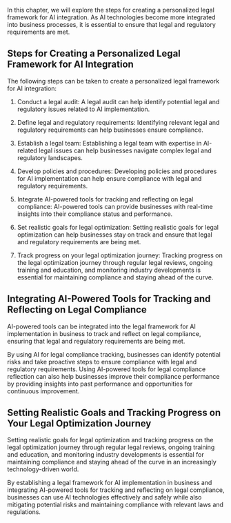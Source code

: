 
In this chapter, we will explore the steps for creating a personalized legal framework for AI integration. As AI technologies become more integrated into business processes, it is essential to ensure that legal and regulatory requirements are met.

Steps for Creating a Personalized Legal Framework for AI Integration
--------------------------------------------------------------------

The following steps can be taken to create a personalized legal framework for AI integration:

1. Conduct a legal audit: A legal audit can help identify potential legal and regulatory issues related to AI implementation.

2. Define legal and regulatory requirements: Identifying relevant legal and regulatory requirements can help businesses ensure compliance.

3. Establish a legal team: Establishing a legal team with expertise in AI-related legal issues can help businesses navigate complex legal and regulatory landscapes.

4. Develop policies and procedures: Developing policies and procedures for AI implementation can help ensure compliance with legal and regulatory requirements.

5. Integrate AI-powered tools for tracking and reflecting on legal compliance: AI-powered tools can provide businesses with real-time insights into their compliance status and performance.

6. Set realistic goals for legal optimization: Setting realistic goals for legal optimization can help businesses stay on track and ensure that legal and regulatory requirements are being met.

7. Track progress on your legal optimization journey: Tracking progress on the legal optimization journey through regular legal reviews, ongoing training and education, and monitoring industry developments is essential for maintaining compliance and staying ahead of the curve.

Integrating AI-Powered Tools for Tracking and Reflecting on Legal Compliance
----------------------------------------------------------------------------

AI-powered tools can be integrated into the legal framework for AI implementation in business to track and reflect on legal compliance, ensuring that legal and regulatory requirements are being met.

By using AI for legal compliance tracking, businesses can identify potential risks and take proactive steps to ensure compliance with legal and regulatory requirements. Using AI-powered tools for legal compliance reflection can also help businesses improve their compliance performance by providing insights into past performance and opportunities for continuous improvement.

Setting Realistic Goals and Tracking Progress on Your Legal Optimization Journey
--------------------------------------------------------------------------------

Setting realistic goals for legal optimization and tracking progress on the legal optimization journey through regular legal reviews, ongoing training and education, and monitoring industry developments is essential for maintaining compliance and staying ahead of the curve in an increasingly technology-driven world.

By establishing a legal framework for AI implementation in business and integrating AI-powered tools for tracking and reflecting on legal compliance, businesses can use AI technologies effectively and safely while also mitigating potential risks and maintaining compliance with relevant laws and regulations.
